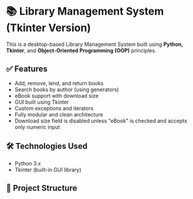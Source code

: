 # 📚 Library Management System (Tkinter Version)

This is a desktop-based Library Management System built using **Python, Tkinter**, and **Object-Oriented Programming (OOP)** principles.

## ✅ Features

- Add, remove, lend, and return books
- Search books by author (using generators)
- eBook support with download size
- GUI built using Tkinter
- Custom exceptions and iterators
- Fully modular and clean architecture
- Download size field is disabled unless "eBook" is checked and accepts only numeric input

## 🛠 Technologies Used

- Python 3.x
- Tkinter (built-in GUI library)

## 📁 Project Structure

